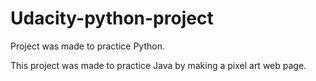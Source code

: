 # Udacity-python-project
Project was made to practice Python.

This project was made to practice Java by making a pixel art web page.

